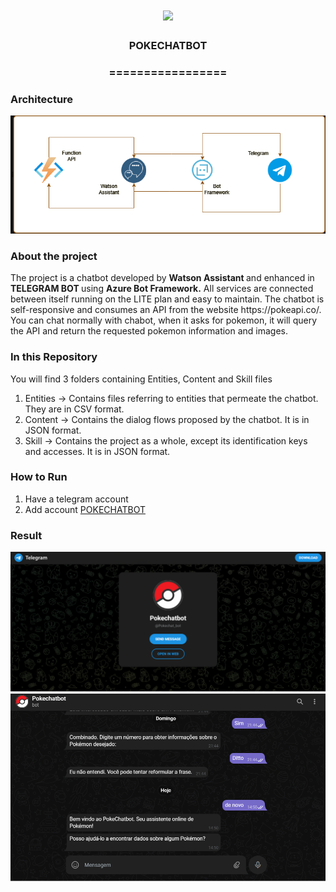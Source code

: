 <h1 align="center">
  <img src="https://img.shields.io/static/v1?label=POKECHATBOT%20POR&message=MAYCON%20BATESTIN&color=7159c1&style=flat-square&logo=ghost"/>
</h1>

<h3 align="center">POKECHATBOT</h3>
<h3 align="center">=================</h3>

<h3>Architecture</h3>

<p align="center">
  <img src="img/img.png">
</p>

<h3>About the project</h3>

<p>The project is a chatbot developed by <b> Watson Assistant </b> and enhanced in <b> TELEGRAM BOT </b> using <b> Azure Bot Framework.</b> All services are connected between itself running on the LITE plan and easy to maintain.
The chatbot is self-responsive and consumes an API from the website https://pokeapi.co/.
You can chat normally with chabot, when it asks for pokemon, it will query the API and return the requested pokemon information and images.</p>

<h3>In this Repository</h3>

<p>You will find 3 folders containing Entities, Content and Skill files </p>

1. Entities -> Contains files referring to entities that permeate the chatbot. They are in CSV format.
2. Content -> Contains the dialog flows proposed by the chatbot. It is in JSON format.
3. Skill -> Contains the project as a whole, except its identification keys and accesses. It is in JSON format.


<h3>How to Run</h3>

1. Have a telegram account
2. Add account [POKECHATBOT](http://t.me/Pokechat_bot)



<h3>Result</h3>
<p align="center">
  <img src="out/1.png">
  <img src="out/2.png">
</p>
